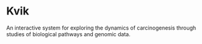 Kvik
====

An interactive system for exploring the dynamics of carcinogenesis through studies of biological pathways and genomic data.
